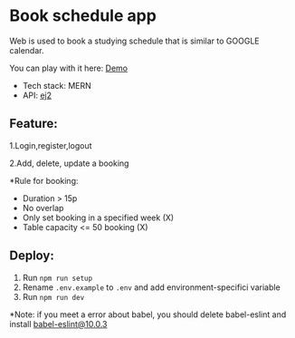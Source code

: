 # Book schedule app

Web is used to book a studying schedule that is similar to GOOGLE calendar.

You can play with it here: [Demo](https://book-schedule-app.herokuapp.com/)

- Tech stack: MERN
- API: [ej2](https://ej2.syncfusion.com/react/documentation/api/schedule/)

## Feature:

1.Login,register,logout

2.Add, delete, update a booking

\*Rule for booking:

- Duration > 15p
- No overlap
- Only set booking in a specified week (X)
- Table capacity <= 50 booking (X)

## Deploy:

1. Run `npm run setup`
2. Rename `.env.example` to `.env` and add environment-specifici variable
3. Run `npm run dev`

\*Note: if you meet a error about babel, you should delete babel-eslint and install babel-eslint@10.0.3
